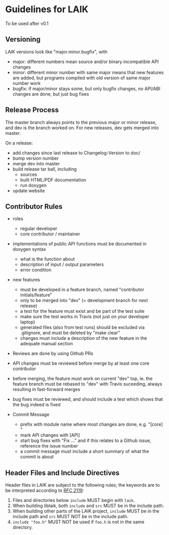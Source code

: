 # Guidelines for LAIK

To be used after v0.1

## Versioning

LAIK versions look like "major.minor.bugfix", with
* major: different numbers mean source and/or binary incompatible API changes
* minor: different minor number with same major means that new features are
  added, but programs compiled with old version of same major number work
* bugfix: if major/minor stays some, but only bugfix changes, no API/ABI
  changes are done, but just bug fixes

## Release Process

The master branch always points to the previous major or minor release,
and dev is the branch worked on. For new releases, dev gets merged into
master.

On a release:
* add changes since last release to Changelog-Version to doc/
* bump version number
* merge dev into master
* build release tar ball, including
  * sources
  * built HTML/PDF documentation
  * run doxygen
* update website

## Contributor Rules

* roles
  * regular developer
  * core contributor / maintainer

* implementations of public API functions must be documented in doxygen syntax
  * what is the function about
  * description of input / output parameters
  * error condition
  
* new features
  * must be developed in a feature branch, named "contributor initials/feature"
  * only to be merged into "dev" (= development branch for next release)
  * a test for the feature must exist and be part of the test suite
  * make sure the test works in Travis (not just on your developer laptop)
  * generated files (also from test runs) should be excluded via .gitignore, and
    must be deleted by "make clear"
  * changes must include a description of the new feature in the adequate manual section
  
* Reviews are done by using Github PRs

* API changes must be reviewed before merge by at least one core contributor

* before merging, the feature must work on current "dev" top, ie. the feature branch must be rebased to "dev" with Travis suceeding, always resulting in fast-forward merges

* bug fixes must be reviewed, and should include a test which shows that the bug indeed is fixed

* Commit Message
  * prefix with module name where most changes are done, e.g. "[core] "
  * mark API changes with [API]
  * start bug fixes with "Fix ..." and if this relates to a Github issue, reference the issue number
  * a commit message must include a short summary of what the commit is about

## Header Files and Include Directives

Header files in LAIK are subject to the following rules; the keywords are to be
interpreted according to [RFC 2119](https://www.ietf.org/rfc/rfc2119.txt):

  1. Files and directories below ```include``` MUST begin with ```laik```.
  2. When building liblaik, both ```include``` and ```src``` MUST be in the
     include path.
  3. When building other parts of the LAIK project, ```include``` MUST be in
     the include path and ```src``` MUST NOT be in the include path.
  4. ```include "foo.h"``` MUST NOT be used if ```foo.h``` is not in the same
     directory.
